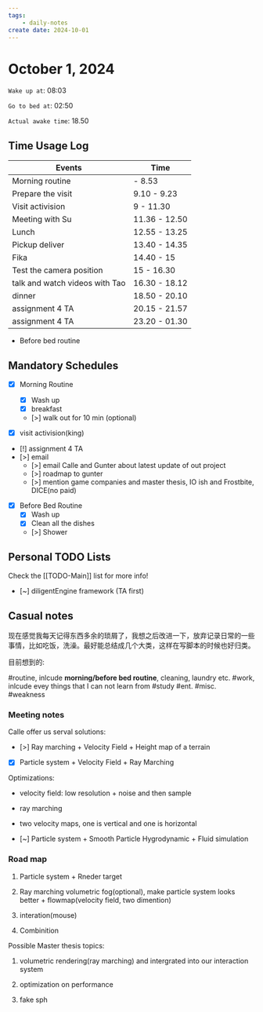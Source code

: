 ```yaml
---
tags: 
    - daily-notes
create date: 2024-10-01
---
```


# October 1, 2024

`Wake up at`: 08:03

`Go to bed at`:  02:50

`Actual awake time`: 18.50

## Time Usage Log

| Events                         | Time          |
|--------------------------------|---------------|
| Morning routine                | - 8.53        |
| Prepare the visit              | 9.10 - 9.23   |
| Visit activision               | 9 - 11.30     |
| Meeting with Su                | 11.36 - 12.50 |
| Lunch                          | 12.55 - 13.25 |
| Pickup deliver                 | 13.40 - 14.35 |
| Fika                           | 14.40 - 15    |
| Test the camera position       | 15 - 16.30    |
| talk and watch videos with Tao | 16.30 - 18.12 |
| dinner                         | 18.50 - 20.10 |
| assignment 4 TA                | 20.15 - 21.57 |
| assignment 4 TA                | 23.20 - 01.30 |

- Before bed routine

## Mandatory Schedules

- [x] Morning Routine 
    - [x] Wash up
    - [x] breakfast
    - [>] walk out for 10 min (optional)

- [x] visit activision(king)
- [!] assignment 4 TA
- [>] email
    - [>] email Calle and Gunter about latest update of out project
    - [>] roadmap to gunter
    - [>] mention game companies and master thesis, IO ish and Frostbite, DICE(no paid)

- [x] Before Bed Routine
    - [x] Wash up
    - [x] Clean all the dishes
    - [>] Shower
    
## Personal TODO Lists

Check the [[TODO-Main]] list for more info!

- [~] diligentEngine framework (TA first)

## Casual notes

现在感觉我每天记得东西多余的琐屑了，我想之后改进一下，放弃记录日常的一些事情，比如吃饭，洗澡。最好能总结成几个大类，这样在写脚本的时候也好归类。

目前想到的:

#routine, inlcude **morning/before bed routine**, cleaning, laundry etc.
#work, inlcude evey things that I can not learn from
#study
#ent.
#misc.
#weakness

### Meeting notes

Calle offer us serval solutions:

- [>] Ray marching + Velocity Field + Height map of a terrain

- [x] Particle system + Velocity Field + Ray Marching

Optimizations:

- velocity field: low resolution + noise and then sample
- ray marching
- two velocity maps, one is vertical and one is horizontal

- [~] Particle system + Smooth Particle Hygrodynamic + Fluid simulation

### Road map

1. Particle system + Rneder target

2. Ray marching volumetric fog(optional), make particle system looks better + flowmap(velocity field, two dimention)

3. interation(mouse)

3. Combinition

Possible Master thesis topics:

1. volumetric rendering(ray marching) and intergrated into our interaction system

2. optimization on performance

3. fake sph




